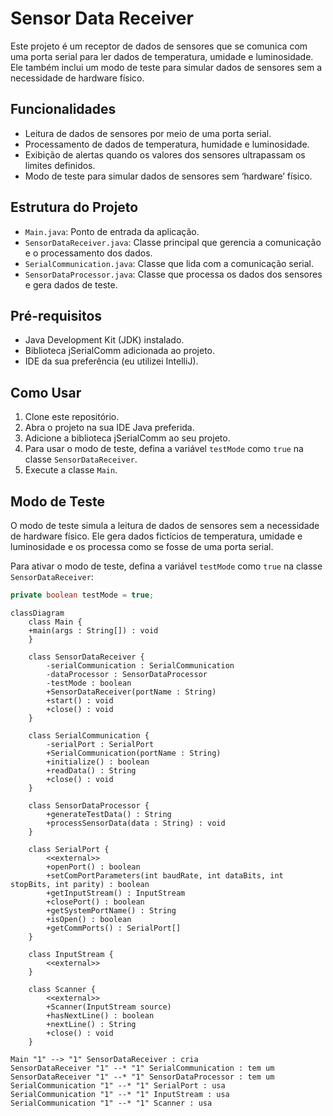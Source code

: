 # Sensor Data Receiver

Este projeto é um receptor de dados de sensores que se comunica com uma porta serial para ler dados de temperatura, umidade e luminosidade. Ele também inclui um modo de teste para simular dados de sensores sem a necessidade de hardware físico.

## Funcionalidades

* Leitura de dados de sensores por meio de uma porta serial.
* Processamento de dados de temperatura, humidade e luminosidade.
* Exibição de alertas quando os valores dos sensores ultrapassam os limites definidos.
* Modo de teste para simular dados de sensores sem ‘hardware’ físico.

## Estrutura do Projeto

* `Main.java`: Ponto de entrada da aplicação.
* `SensorDataReceiver.java`: Classe principal que gerencia a comunicação e o processamento dos dados.
* `SerialCommunication.java`: Classe que lida com a comunicação serial.
* `SensorDataProcessor.java`: Classe que processa os dados dos sensores e gera dados de teste.


## Pré-requisitos

* Java Development Kit (JDK) instalado.
* Biblioteca jSerialComm adicionada ao projeto.
* IDE da sua preferência (eu utilizei IntelliJ).

## Como Usar

1.  Clone este repositório.
2.  Abra o projeto na sua IDE Java preferida.
3.  Adicione a biblioteca jSerialComm ao seu projeto.
4.  Para usar o modo de teste, defina a variável `testMode` como `true` na classe `SensorDataReceiver`.
5.  Execute a classe `Main`.

## Modo de Teste

O modo de teste simula a leitura de dados de sensores sem a necessidade de hardware físico. Ele gera dados fictícios de temperatura, umidade e luminosidade e os processa como se fosse de uma porta serial.

Para ativar o modo de teste, defina a variável `testMode` como `true` na classe `SensorDataReceiver`:

```java
private boolean testMode = true;
```

    classDiagram
        class Main {
        +main(args : String[]) : void
        }

        class SensorDataReceiver {
            -serialCommunication : SerialCommunication
            -dataProcessor : SensorDataProcessor
            -testMode : boolean
            +SensorDataReceiver(portName : String)
            +start() : void
            +close() : void
        }
    
        class SerialCommunication {
            -serialPort : SerialPort
            +SerialCommunication(portName : String)
            +initialize() : boolean
            +readData() : String
            +close() : void
        }
    
        class SensorDataProcessor {
            +generateTestData() : String
            +processSensorData(data : String) : void
        }
    
        class SerialPort {
            <<external>>
            +openPort() : boolean
            +setComPortParameters(int baudRate, int dataBits, int stopBits, int parity) : boolean
            +getInputStream() : InputStream
            +closePort() : boolean
            +getSystemPortName() : String
            +isOpen() : boolean
            +getCommPorts() : SerialPort[]
        }
    
        class InputStream {
            <<external>>
        }
    
        class Scanner {
            <<external>>
            +Scanner(InputStream source)
            +hasNextLine() : boolean
            +nextLine() : String
            +close() : void
        }

    Main "1" --> "1" SensorDataReceiver : cria
    SensorDataReceiver "1" --* "1" SerialCommunication : tem um
    SensorDataReceiver "1" --* "1" SensorDataProcessor : tem um
    SerialCommunication "1" --* "1" SerialPort : usa
    SerialCommunication "1" --* "1" InputStream : usa
    SerialCommunication "1" --* "1" Scanner : usa